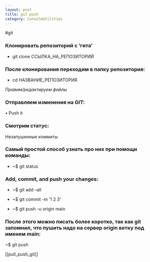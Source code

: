 ```yaml
---
layout: post
title: git push
category: ConsoleUtilities
---
```


#git 

### Клонировать репозиторий с ‘гита’

- git clone ССЫЛКА_НА_РЕПОЗИТОРИЙ

### После клонирования переходим в папку репозитория:

- cd НАЗВАНИЕ_РЕПОЗИТОРИЯ

*Правим/редактируем файлы*

### Отправляем изменения на GIT:

• Push it

### Смотрим статус:

Незапушенные коммиты

### Самый простой способ узнать про них при помощи команды:

- ~$ git status

### Add, commit, and push your changes:

- ~$ git add –all

- ~$ git commit -m '1 2 3'

- ~$ git push -u origin main

### После этого можно писать более коротко, так как git запомнил, что пушить надо на сервер origin ветку под именем main:

~$ git push

[[pull_push_git]]